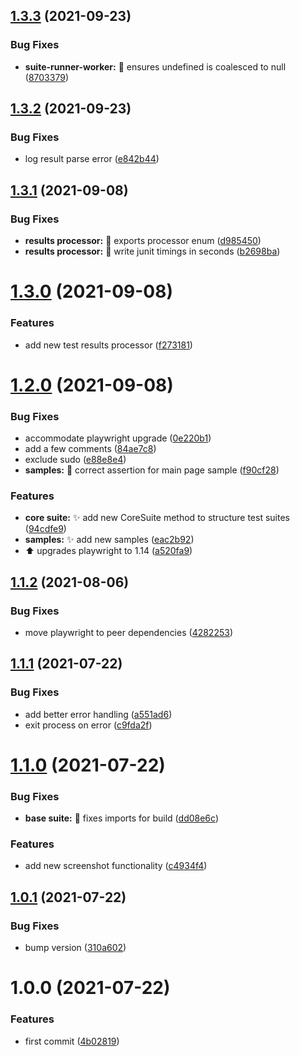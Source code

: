 ## [1.3.3](https://github.com/simple-deck/e2e/compare/v1.3.2...v1.3.3) (2021-09-23)


### Bug Fixes

* **suite-runner-worker:** :bug: ensures undefined is coalesced to null ([8703379](https://github.com/simple-deck/e2e/commit/8703379084db872afe1e90b1498bdae5fe6d241c))

## [1.3.2](https://github.com/simple-deck/e2e/compare/v1.3.1...v1.3.2) (2021-09-23)


### Bug Fixes

* log result parse error ([e842b44](https://github.com/simple-deck/e2e/commit/e842b445ffbf88a40d9828b0fbb58ee78558a734))

## [1.3.1](https://github.com/simple-deck/e2e/compare/v1.3.0...v1.3.1) (2021-09-08)


### Bug Fixes

* **results processor:** :bug: exports processor enum ([d985450](https://github.com/simple-deck/e2e/commit/d985450deb03d4433e399642d9b957611623c242))
* **results processor:** :bug: write junit timings in seconds ([b2698ba](https://github.com/simple-deck/e2e/commit/b2698bade48836bd8522755432fdbc323b2dc35b))

# [1.3.0](https://github.com/simple-deck/e2e/compare/v1.2.0...v1.3.0) (2021-09-08)


### Features

* add new test results processor ([f273181](https://github.com/simple-deck/e2e/commit/f2731817a27318eb4c94fd5f8cbc799cb68c8dfb))

# [1.2.0](https://github.com/simple-deck/e2e/compare/v1.1.2...v1.2.0) (2021-09-08)


### Bug Fixes

* accommodate playwright upgrade ([0e220b1](https://github.com/simple-deck/e2e/commit/0e220b13d8e66594e6f25974d4ddb1fa4bdaabcd))
* add a few comments ([84ae7c8](https://github.com/simple-deck/e2e/commit/84ae7c861d778e3ec4b82924291da0d1fdfca133))
* exclude sudo ([e88e8e4](https://github.com/simple-deck/e2e/commit/e88e8e41b6f32d35f62d4acd7bf62307a5d38479))
* **samples:** :bug: correct assertion for main page sample ([f90cf28](https://github.com/simple-deck/e2e/commit/f90cf2881dfe5c2ceb678894036d0424ff680c69))


### Features

* **core suite:** :sparkles: add new CoreSuite method to structure test suites ([94cdfe9](https://github.com/simple-deck/e2e/commit/94cdfe98a1df3b859c2463e60199c26eb81eb770))
* **samples:** :sparkles: add new samples ([eac2b92](https://github.com/simple-deck/e2e/commit/eac2b925a321e65a56c255777e7a77e3f6ea2a9e))
* :arrow_up: upgrades playwright to 1.14 ([a520fa9](https://github.com/simple-deck/e2e/commit/a520fa97bd2ec0d826d0f676bda99db56e5227b0))

## [1.1.2](https://github.com/simple-deck/e2e/compare/v1.1.1...v1.1.2) (2021-08-06)


### Bug Fixes

* move playwright to peer dependencies ([4282253](https://github.com/simple-deck/e2e/commit/428225311d40bed2d0ce65c7883a23825e7c5cd1))

## [1.1.1](https://github.com/simple-deck/e2e/compare/v1.1.0...v1.1.1) (2021-07-22)


### Bug Fixes

* add better error handling ([a551ad6](https://github.com/simple-deck/e2e/commit/a551ad672a0553c19c204b3aed2e45205e69b70a))
* exit process on error ([c9fda2f](https://github.com/simple-deck/e2e/commit/c9fda2ff7cf306bd81a15c7f400ace5885b19664))

# [1.1.0](https://github.com/simple-deck/e2e/compare/v1.0.1...v1.1.0) (2021-07-22)


### Bug Fixes

* **base suite:** :green_heart: fixes imports for build ([dd08e6c](https://github.com/simple-deck/e2e/commit/dd08e6cc70e5252d9d43c6c73a066a3c43e18ee4))


### Features

* add new screenshot functionality ([c4934f4](https://github.com/simple-deck/e2e/commit/c4934f4514bbbbb7b5013eb5ede4716efd74f1ad))

## [1.0.1](https://github.com/simple-deck/e2e/compare/v1.0.0...v1.0.1) (2021-07-22)


### Bug Fixes

* bump version ([310a602](https://github.com/simple-deck/e2e/commit/310a6024a9746fcc30a81ecbe297f4cb513ca7fb))

# 1.0.0 (2021-07-22)


### Features

* first commit ([4b02819](https://github.com/simple-deck/e2e/commit/4b0281946f3b4da0fe7ad314b779f30b0db5d6cd))
